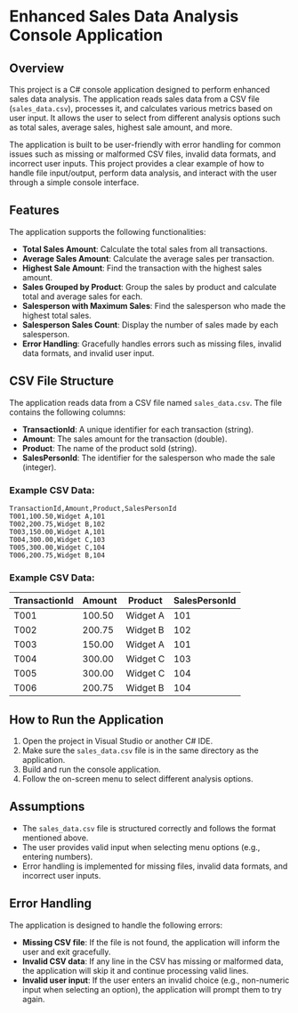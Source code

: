 # Enhanced Sales Data Analysis Console Application

## Overview

This project is a C# console application designed to perform enhanced sales data analysis. The application reads sales data from a CSV file (`sales_data.csv`), processes it, and calculates various metrics based on user input. It allows the user to select from different analysis options such as total sales, average sales, highest sale amount, and more.

The application is built to be user-friendly with error handling for common issues such as missing or malformed CSV files, invalid data formats, and incorrect user inputs. This project provides a clear example of how to handle file input/output, perform data analysis, and interact with the user through a simple console interface.

## Features

The application supports the following functionalities:
- **Total Sales Amount**: Calculate the total sales from all transactions.
- **Average Sales Amount**: Calculate the average sales per transaction.
- **Highest Sale Amount**: Find the transaction with the highest sales amount.
- **Sales Grouped by Product**: Group the sales by product and calculate total and average sales for each.
- **Salesperson with Maximum Sales**: Find the salesperson who made the highest total sales.
- **Salesperson Sales Count**: Display the number of sales made by each salesperson.
- **Error Handling**: Gracefully handles errors such as missing files, invalid data formats, and invalid user input.

## CSV File Structure

The application reads data from a CSV file named `sales_data.csv`. The file contains the following columns:

- **TransactionId**: A unique identifier for each transaction (string).
- **Amount**: The sales amount for the transaction (double).
- **Product**: The name of the product sold (string).
- **SalesPersonId**: The identifier for the salesperson who made the sale (integer).


 ### Example CSV Data:

```csv
TransactionId,Amount,Product,SalesPersonId
T001,100.50,Widget A,101
T002,200.75,Widget B,102
T003,150.00,Widget A,101
T004,300.00,Widget C,103
T005,300.00,Widget C,104
T006,200.75,Widget B,104
```

### Example CSV Data:

| TransactionId | Amount | Product   | SalesPersonId |
|---------------|--------|-----------|---------------|
| T001          | 100.50 | Widget A  | 101           |
| T002          | 200.75 | Widget B  | 102           |
| T003          | 150.00 | Widget A  | 101           |
| T004          | 300.00 | Widget C  | 103           |
| T005          | 300.00 | Widget C  | 104           |
| T006          | 200.75 | Widget B  | 104           |


## How to Run the Application

1. Open the project in Visual Studio or another C# IDE.
2. Make sure the `sales_data.csv` file is in the same directory as the application.
3. Build and run the console application.
4. Follow the on-screen menu to select different analysis options.

## Assumptions

- The `sales_data.csv` file is structured correctly and follows the format mentioned above.
- The user provides valid input when selecting menu options (e.g., entering numbers).
- Error handling is implemented for missing files, invalid data formats, and incorrect user inputs.

## Error Handling

The application is designed to handle the following errors:

- **Missing CSV file**: If the file is not found, the application will inform the user and exit gracefully.
- **Invalid CSV data**: If any line in the CSV has missing or malformed data, the application will skip it and continue processing valid lines.
- **Invalid user input**: If the user enters an invalid choice (e.g., non-numeric input when selecting an option), the application will prompt them to try again.
